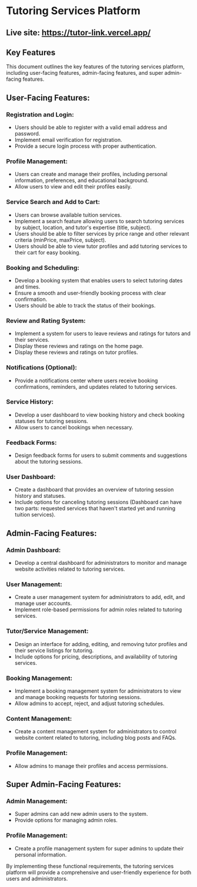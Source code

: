 # Tutoring Services Platform

## Live site: https://tutor-link.vercel.app/

## Key Features
This document outlines the key features of the tutoring services platform, including user-facing features, admin-facing features, and super admin-facing features.

## User-Facing Features:

### Registration and Login:
- Users should be able to register with a valid email address and password.
- Implement email verification for registration.
- Provide a secure login process with proper authentication.

### Profile Management:
- Users can create and manage their profiles, including personal information, preferences, and educational background.
- Allow users to view and edit their profiles easily.

### Service Search and Add to Cart:
- Users can browse available tuition services.
- Implement a search feature allowing users to search tutoring services by subject, location, and tutor's expertise (title, subject).
- Users should be able to filter services by price range and other relevant criteria (minPrice, maxPrice, subject).
- Users should be able to view tutor profiles and add tutoring services to their cart for easy booking.

### Booking and Scheduling:
- Develop a booking system that enables users to select tutoring dates and times.
- Ensure a smooth and user-friendly booking process with clear confirmation.
- Users should be able to track the status of their bookings.

### Review and Rating System:
- Implement a system for users to leave reviews and ratings for tutors and their services.
- Display these reviews and ratings on the home page.
- Display these reviews and ratings on tutor profiles.

### Notifications (Optional):
- Provide a notifications center where users receive booking confirmations, reminders, and updates related to tutoring services.

### Service History:
- Develop a user dashboard to view booking history and check booking statuses for tutoring sessions.
- Allow users to cancel bookings when necessary.

### Feedback Forms:
- Design feedback forms for users to submit comments and suggestions about the tutoring sessions.

### User Dashboard:
- Create a dashboard that provides an overview of tutoring session history and statuses.
- Include options for canceling tutoring sessions (Dashboard can have two parts: requested services that haven't started yet and running tuition services).

## Admin-Facing Features:

### Admin Dashboard:
- Develop a central dashboard for administrators to monitor and manage website activities related to tutoring services.

### User Management:
- Create a user management system for administrators to add, edit, and manage user accounts.
- Implement role-based permissions for admin roles related to tutoring services.

### Tutor/Service Management:
- Design an interface for adding, editing, and removing tutor profiles and their service listings for tutoring.
- Include options for pricing, descriptions, and availability of tutoring services.

### Booking Management:
- Implement a booking management system for administrators to view and manage booking requests for tutoring sessions.
- Allow admins to accept, reject, and adjust tutoring schedules.

### Content Management:
- Create a content management system for administrators to control website content related to tutoring, including blog posts and FAQs.

### Profile Management:
- Allow admins to manage their profiles and access permissions.

## Super Admin-Facing Features:

### Admin Management:
- Super admins can add new admin users to the system.
- Provide options for managing admin roles.

### Profile Management:
- Create a profile management system for super admins to update their personal information.

By implementing these functional requirements, the tutoring services platform will provide a comprehensive and user-friendly experience for both users and administrators.

